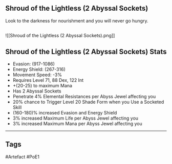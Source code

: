 ## Shroud of the Lightless (2 Abyssal Sockets)
Look to the darkness for nourishment and you will never go hungry.
##
![[Shroud of the Lightless (2 Abyssal Sockets).png]]
## Shroud of the Lightless (2 Abyssal Sockets) Stats
- Evasion: (917-1086)
- Energy Shield: (267-316)
- Movement Speed: -3%
- Requires Level 71, 88 Dex, 122 Int
- +(20-25) to maximum Mana
- Has 2 Abyssal Sockets
- Penetrate 4% Elemental Resistances per Abyss Jewel affecting you
- 20% chance to Trigger Level 20 Shade Form when you Use a Socketed Skill
- (160-180)% increased Evasion and Energy Shield
- 3% increased Maximum Life per Abyss Jewel affecting you
- 3% increased Maximum Mana per Abyss Jewel affecting you


---
## Tags
#Artefact
#PoE1
